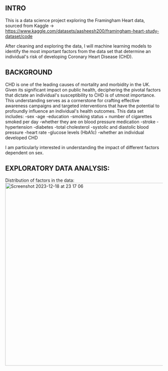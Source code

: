 <h2>INTRO</h2>

This is a data science project exploring the Framingham Heart data, sourced from Kaggle -> https://www.kaggle.com/datasets/aasheesh200/framingham-heart-study-dataset/code

After cleaning and exploring the data, I will machine learning models to identify the most important factors from the data set that determine an individual's risk of developing Coronary Heart Disease (CHD).

<h2>BACKGROUND</h2>
CHD is one of the leading causes of mortality and morbidity in the UK. Given its significant impact on public health, deciphering the pivotal factors that dictate an individual's susceptibility to CHD is of utmost importance. This understanding serves as a cornerstone for crafting effective awareness campaigns and targeted interventions that have the potential to profoundly influence an individual's health outcomes. This data set includes:
-sex
-age
-education
-smoking status + number of cigarettes smoked per day
-whether they are on blood pressure medication
-stroke
-hypertension
-diabetes
-total cholesterol
-systolic and diastolic blood pressure
-heart rate
-glucose levels (HbA1c)
-whether an individual developed CHD

I am particularly interested in understanding the impact of different factors dependent on sex.

<h2>EXPLORATORY DATA ANALYSIS:</h2>
Distribution of factors in the data:
<img width="584" alt="Screenshot 2023-12-18 at 23 17 06" src="https://github.com/RNWalker/heartData/assets/78052216/8e82b1e8-590a-42be-9e69-280ea9a6ab9b">



